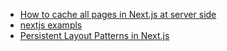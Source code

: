 - [How to cache all pages in Next.js at server side](https://medium.com/@igordata/how-to-cache-all-pages-in-next-js-at-server-side-1850aace87dc)
- [nextjs exampls](https://github.com/zeit/next.js/tree/master/examples)
- [Persistent Layout Patterns in Next.js](https://adamwathan.me/2019/10/17/persistent-layout-patterns-in-nextjs/)

